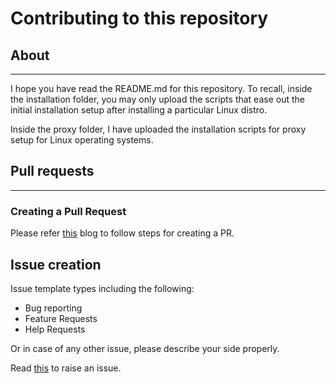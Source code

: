 # Contributing to this repository

## About
<hr />

I hope you have read the README.md for this repository. 
To recall, inside the installation folder, you may only upload the scripts that ease out the initial installation setup after installing a particular Linux distro. 

Inside the proxy folder, I have uploaded the installation scripts for proxy setup for Linux operating systems.

## Pull requests
<hr />

### Creating a Pull Request

Please refer [this](https://www.digitalocean.com/community/tutorials/how-to-create-a-pull-request-on-github) blog to follow steps for creating a PR.

## Issue creation 

Issue template types including the following:

* Bug reporting
* Feature Requests
* Help Requests

Or in case of any other issue, please describe your side properly.

Read [this](https://docs.github.com/en/issues/tracking-your-work-with-issues/creating-an-issue) to raise an issue.
